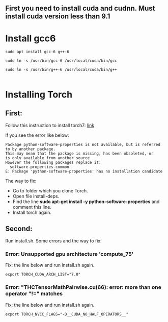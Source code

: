 ## First you need to install cuda and cudnn. Must install cuda version less than 9.1


# Install gcc6
```
sudo apt install gcc-6 g++-6

sudo ln -s /usr/bin/gcc-6 /usr/local/cuda/bin/gcc

sudo ln -s /usr/bin/g++-6 /usr/local/cuda/bin/g++
  
```

# Installing Torch
## First:
Follow this instruction to install torch7: [link](http://torch.ch/docs/getting-started.html#installing-torch)

If you see the error like below: 
```
Package python-software-properties is not available, but is referred to by another package.
This may mean that the package is missing, has been obsoleted, or
is only available from another source
However the following packages replace it:
  software-properties-common
E: Package 'python-software-properties' has no installation candidate
```

The way to fix:

  + Go to folder which you clone Torch.
  + Open file install-deps.
  + Find the line **sudo apt-get install -y python-software-properties** and comment this line.
  + Install torch again.


## Second: 
Run install.sh. 
Some errors and the way to fix:

### Error: Unsupported gpu architecture 'compute_75'
Fix: the line below and run install.sh again.
```
export TORCH_CUDA_ARCH_LIST="7.0"
```

### Error: "THCTensorMathPairwise.cu(66): error: more than one operator "!=" matches
Fix: the line below and run install.sh again.
```
export TORCH_NVCC_FLAGS="-D__CUDA_NO_HALF_OPERATORS__" 
```
